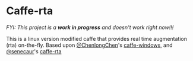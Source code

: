# Caffe-rta

_FYI: This project is a **work in progress** and doesn't work right now!!!_

This is a linux version modified caffe that provides real time augmentation (rta) on-the-fly.  Based upon [@ChenlongChen](https://github.com/ChenglongChen)'s [caffe-windows](https://github.com/ChenglongChen/caffe-windows), and [@senecaur](https://github.com/senecaur)'s [caffe-rta](https://github.com/senecaur/caffe-rta)
